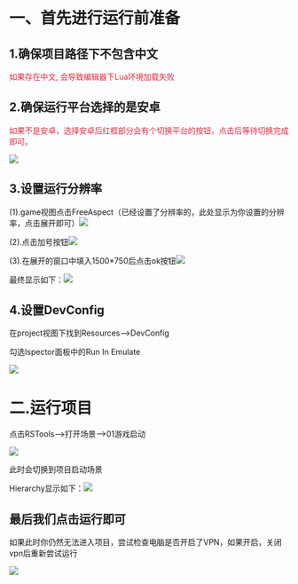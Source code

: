 # 一、首先进行运行前准备
## 1.确保项目路径下不包含中文
<font style="color:#DF2A3F;">如果存在中文, 会导致编辑器下Lua环境加载失败 </font>

## 2.确保运行平台选择的是安卓
<font style="color:#DF2A3F;">如果不是安卓，选择安卓后红框部分会有个切换平台的按钮，点击后等待切换完成即可。</font>

![](https://cdn.nlark.com/yuque/0/2024/png/43475718/1713324850064-38132fc8-a43d-4498-9ea4-8e62ed4ba9d4.png)

## 3.设置运行分辨率
(1).game视图点击FreeAspect（已经设置了分辨率的，此处显示为你设置的分辨率，点击展开即可）![](https://cdn.nlark.com/yuque/0/2024/png/43288772/1718265772420-e0332266-5eb0-4259-b586-3c5746b76e36.png)

(2).点击加号按钮![](https://cdn.nlark.com/yuque/0/2024/png/43288772/1718265788595-b695aeb3-6f73-4c7e-aef4-21e5d854eca7.png)

(3).在展开的窗口中填入1500*750后点击ok按钮![](https://cdn.nlark.com/yuque/0/2024/png/43288772/1718265592014-7b3d48ee-16aa-421e-b75b-6a62881ba03a.png)

最终显示如下：![](https://cdn.nlark.com/yuque/0/2024/png/43288772/1718265621579-1f9a8afa-b021-471a-8d3e-d6d643f8312b.png)

## 4.设置DevConfig
在project视图下找到Resources-->DevConfig

勾选Ispector面板中的Run In Emulate

![](https://cdn.nlark.com/yuque/0/2024/png/43475718/1713325336178-bddfa1f1-9a07-469e-b124-962329c182a8.png)

# 二.运行项目
点击RSTools-->打开场景-->01游戏启动

![](https://cdn.nlark.com/yuque/0/2024/png/43475718/1713325770631-1a9ad19b-bbe0-44e9-9950-c9fc827d8884.png)

此时会切换到项目启动场景

Hierarchy显示如下：![](https://cdn.nlark.com/yuque/0/2024/png/43288772/1718265824497-8b3fcb73-56d6-4739-9e82-788d82977c2e.png)

## 最后我们点击运行即可
如果此时你仍然无法进入项目，尝试检查电脑是否开启了VPN，如果开启，关闭vpn后重新尝试运行

![](https://cdn.nlark.com/yuque/0/2024/png/43475718/1713325909952-9d4498c0-9215-4cd3-af7f-8ad88567f4e3.png)


